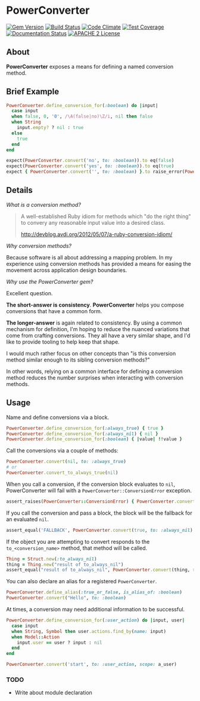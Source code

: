 # PowerConverter

[![Gem Version](https://badge.fury.io/rb/power_converter.svg)](http://badge.fury.io/rb/power_converter)
[![Build Status](https://travis-ci.org/jeremyf/power_converter.png?branch=master)](https://travis-ci.org/jeremyf/power_converter)
[![Code Climate](https://codeclimate.com/github/jeremyf/power_converter/badges/gpa.svg)](https://codeclimate.com/github/jeremyf/power_converter)
[![Test Coverage](https://codeclimate.com/github/jeremyf/power_converter/badges/coverage.svg)](https://codeclimate.com/github/jeremyf/power_converter)
[![Documentation Status](http://inch-ci.org/github/jeremyf/power_converter.svg?branch=master)](http://inch-ci.org/github/jeremyf/power_converter)
[![APACHE 2 License](http://img.shields.io/badge/APACHE2-license-blue.svg)](./LICENSE)

## About

**PowerConverter** exposes a means for defining a named conversion method.

## Brief Example

```ruby
PowerConverter.define_conversion_for(:boolean) do |input|
  case input
  when false, 0, '0', /\A(false|no)\Z/i, nil then false
  when String
    input.empty? ? nil : true
  else
    true
  end
end

expect(PowerConverter.convert('no', to: :boolean)).to eq(false)
expect(PowerConverter.convert('yes', to: :boolean)).to eq(true)
expect { PowerConverter.convert('', to: :boolean) }.to raise_error(PowerConverter::ConversionError)
```

## Details

*What is a conversion method?*

> A well-established Ruby idiom for methods which "do the right thing" to
> convery any reasonable input value into a desired class.
>
> http://devblog.avdi.org/2012/05/07/a-ruby-conversion-idiom/

*Why conversion methods?*

Because software is all about addressing a mapping problem. In my experience
using conversion methods has provided a means for easing the movement across
application design boundaries.

*Why use the PowerConverter gem?*

Excellent question.

**The short-answer is consistency**. **PowerConverter** helps you compose
conversions that have a common form.

**The longer-answer** is again related to consistency. By using a common
mechanism for definition, I'm hoping to reduce the nuanced variations that come
from crafting conversions. They all have a very similar shape, and I'd like to
provide tooling to help keep that shape.

I would much rather focus on other concepts than "is this conversion method
similar enough to its sibling conversion methods?"

In other words, relying on a common interface for defining a conversion method
reduces the number surprises when interacting with conversion methods.

## Usage

Name and define conversions via a block.

```ruby
PowerConverter.define_conversion_for(:always_true) { true }
PowerConverter.define_conversion_for(:always_nil) { nil }
PowerConverter.define_conversion_for(:boolean) { |value| !!value }
```

Call the conversions via a couple of methods:

```ruby
PowerConverter.convert(nil, to: :always_true)
# or
PowerConverter.convert_to_always_true(nil)
```

When you call a conversion, if the conversion block evaluates to `nil`, PowerConverter will fail with a `PowerConverter::ConversionError` exception.

```ruby
assert_raises(PowerConverter::ConversionError) { PowerConverter.convert(true, to: :always_nil) }
```

If you call the conversion and pass a block, the block will be the fallback for an evaluated `nil`.

```ruby
assert_equal('FALLBACK', PowerConverter.convert(true, to: :always_nil) { 'FALLBACK'} )
```

If the object you are attempting to convert responds to the `to_<conversion_name>` method, that method will be called.

```ruby
Thing = Struct.new(:to_always_nil)
thing = Thing.new("result of to_always_nil")
assert_equal("result of to_always_nil", PowerConverter.convert(thing, to: :always_nil))
```

You can also declare an alias for a registered `PowerConverter`.

```ruby
PowerConverter.define_alias(:true_or_false, is_alias_of: :boolean)
PowerConverter.convert("Hello", to: :boolean)
```

At times, a conversion may need additional information to be successful.

```ruby
PowerConverter.define_conversion_for(:user_action) do |input, user|
  case input
  when String, Symbol then user.actions.find_by(name: input)
  when Model::Action
    input.user == user ? input : nil
  end
end

PowerConverter.convert('start', to: :user_action, scope: a_user)
```

### TODO

* Write about module declaration

